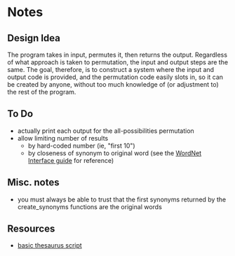 # Notes

## Design Idea

The program takes in input, permutes it, then returns the output. Regardless of what approach is taken to permutation, the input and output steps are the same. The goal, therefore, is to construct a system where the input and output code is provided, and the permutation code easily slots in, so it can be created by anyone, without too much knowledge of (or adjustment to) the rest of the program.

## To Do

* actually print each output for the all-possibilities permutation
* allow limiting number of results
    * by hard-coded number (ie, "first 10")
    * by closeness of synonym to original word (see the [WordNet Interface guide](http://www.nltk.org/howto/wordnet.html) for reference)

## Misc. notes

* you must always be able to trust that the first synonyms returned by the create_synonyms functions are the original words

## Resources

* [basic thesaurus script](http://stackoverflow.com/questions/5534926/to-find-synonyms-defintions-and-example-sentences-using-wordnet)

